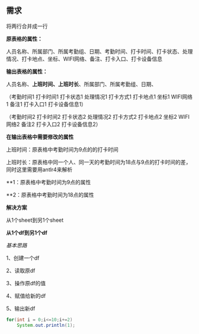 ## 需求

将两行合并成一行

**原表格的属性：**

人员名称、所属部门、所属考勤组、日期、考勤时间、打卡时间、打卡状态、处理情况、打卡地点、坐标、WIFI网络、备注、打卡入口、打卡设备信息

**输出表格的属性：**

人员名称、**上班时间、上班时长**、所属部门、所属考勤组、日期、

（考勤时间1	打卡时间1	打卡状态1	处理情况1	打卡方式1	打卡地点1	坐标1	WIFI网络1	备注1	打卡入口1	打卡设备信息1）

（考勤时间2	打卡时间2	打卡状态2	处理情况2	打卡方式2	打卡地点2	坐标2	WIFI网络2	备注2	打卡入口2	打卡设备信息2）

**在输出表格中需要修改的属性**

上班时间：原表格中考勤时间为9点的的打卡时间

上班时长：原表格中同一个人、同一天的考勤时间为18点与9点的打卡时间的差，同时这里需要用antlr4来解析

**1：原表格中考勤时间为9点的属性

**2：原表格中考勤时间为18点的属性



**解决方案**

从1个sheet到另1个sheet

**从1个df到另1个df**

*基本思路*

1、创建一个df

2、读取原df

3、操作原df的值

4、赋值给新的df

5、输出新df

```java
for(int i = 0;i<=10;i+=2)
	System.out.println(1);
```



